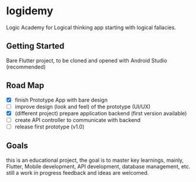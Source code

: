 # logidemy

Logic Academy for Logical thinking app starting with logical fallacies.

## Getting Started

Bare Flutter project, to be cloned and opened with Android Studio (recommended)

## Road Map

- [x] finish Prototype App with bare design
- [ ] improve design (look and feel) of the prototype (UI/UX)
- [x] (different project) prepare application backend (first version available)
- [ ] create API controller to communicate with backend
- [ ] release first prototype (v1.0)

## Goals

this is an educational project, the goal is to master key learnings, mainly, Flutter, Mobile development, API development, database management, etc.
still a work in progress
feedback and ideas are welcomed.